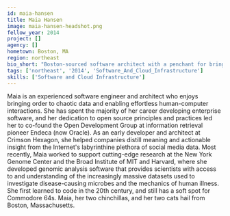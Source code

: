 ```yaml
---
id: maia-hansen
title: Maia Hansen
image: maia-hansen-headshot.png
fellow_year: 2014
project: []
agency: []
hometown: Boston, MA
region: northeast
bio_short: "Boston-sourced software architect with a penchant for bringing order to chaotic data. CV: Endeca, Crimson Hexagon, Broad Institute, et al."
tags: ['northeast', '2014', 'Software_And_Cloud_Infrastructure']
skills: ['Software and Cloud Infrastructure']
---
```


Maia is an experienced software engineer and architect who enjoys bringing order to chaotic data and enabling effortless human-computer interactions. She has spent the majority of her career developing enterprise software, and her dedication to open source principles and practices led her to co-found the Open Development Group at information retrieval pioneer Endeca (now Oracle). As an early developer and architect at Crimson Hexagon, she helped companies distill meaning and actionable insight from the Internet's labyrinthine plethora of social media data. Most recently, Maia worked to support cutting-edge research at the New York Genome Center and the Broad Institute of MIT and Harvard, where she developed genomic analysis software that provides scientists with access to and understanding of the increasingly massive datasets used to investigate disease-causing microbes and the mechanics of human illness. She first learned to code in the 20th century, and still has a soft spot for Commodore 64s. Maia, her two chinchillas, and her two cats hail from Boston, Massachusetts.
